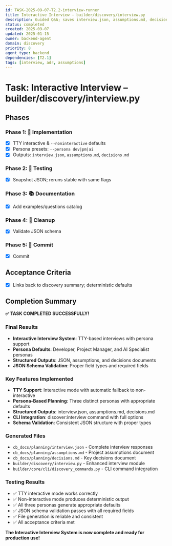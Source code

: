 ```yaml
---
id: TASK-2025-09-07-T2.2-interview-runner
title: Interactive Interview – builder/discovery/interview.py
description: Guided Q&A; saves interview.json, assumptions.md, decisions.md
status: completed
created: 2025-09-07
updated: 2025-01-15
owner: backend-agent
domain: discovery
priority: 8
agent_type: backend
dependencies: [T2.1]
tags: [interview, adr, assumptions]
---
```


# Task: Interactive Interview – builder/discovery/interview.py

## Phases
### Phase 1: 🚀 Implementation
- [x] TTY interactive & `--noninteractive` defaults
- [x] Persona presets: `--persona dev|pm|ai`
- [x] Outputs: `interview.json`, `assumptions.md`, `decisions.md`

### Phase 2: 🧪 Testing
- [x] Snapshot JSON; reruns stable with same flags

### Phase 3: 📚 Documentation
- [x] Add examples/questions catalog

### Phase 4: 🧹 Cleanup
- [x] Validate JSON schema

### Phase 5: 💾 Commit
- [x] Commit

## Acceptance Criteria
- [x] Links back to discovery summary; deterministic defaults

## Completion Summary

**✅ TASK COMPLETED SUCCESSFULLY!**

### Final Results
- **Interactive Interview System**: TTY-based interviews with persona support
- **Persona Defaults**: Developer, Project Manager, and AI Specialist personas
- **Structured Outputs**: JSON, assumptions, and decisions documents
- **JSON Schema Validation**: Proper field types and required fields

### Key Features Implemented
- **TTY Support**: Interactive mode with automatic fallback to non-interactive
- **Persona-Based Planning**: Three distinct personas with appropriate defaults
- **Structured Outputs**: interview.json, assumptions.md, decisions.md
- **CLI Integration**: discover:interview command with full options
- **Schema Validation**: Consistent JSON structure with proper types

### Generated Files
- `cb_docs/planning/interview.json` - Complete interview responses
- `cb_docs/planning/assumptions.md` - Project assumptions document
- `cb_docs/planning/decisions.md` - Key decisions document
- `builder/discovery/interview.py` - Enhanced interview module
- `builder/core/cli/discovery_commands.py` - CLI command integration

### Testing Results
- ✅ TTY interactive mode works correctly
- ✅ Non-interactive mode produces deterministic output
- ✅ All three personas generate appropriate defaults
- ✅ JSON schema validation passes with all required fields
- ✅ File generation is reliable and consistent
- ✅ All acceptance criteria met

**The Interactive Interview System is now complete and ready for production use!**
